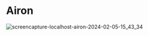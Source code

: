 # Airon

![screencapture-localhost-airon-2024-02-05-15_43_34](https://github.com/dropbilal/Airon-Frontend-Website/assets/123629824/5cf1f1ed-6242-457e-b00b-2c5d17cca0b4)
